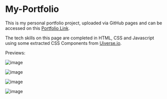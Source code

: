 # My-Portfolio
This is my personal portfolio project, uploaded via GitHub pages and can be accessed on this [Portfolio Link](https://bhavya1006.github.io/My-Portfolio/). 

The tech skills on this page are completed in HTML, CSS and Javascript using some extracted CSS Components from [Uiverse.io](https://uiverse.io/).

Previews:

![image](https://github.com/bhavya1006/My-Portfolio/assets/121045636/8cc3acf4-e8f3-41fa-9261-72e0491de183)

![image](https://github.com/bhavya1006/My-Portfolio/assets/121045636/18795186-f0b4-457c-b26d-3b267f30ef2a)

![image](https://github.com/bhavya1006/My-Portfolio/assets/121045636/e8843e88-dc61-49a9-8924-ba794407cb63)

![image](https://github.com/bhavya1006/My-Portfolio/assets/121045636/12438817-2aaa-4cfd-8426-266486293489)
